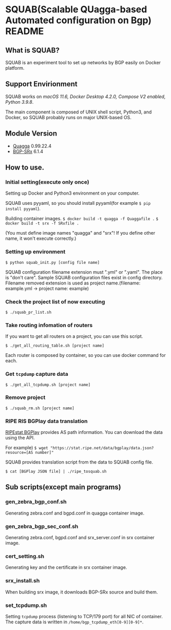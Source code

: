 # SQUAB(Scalable QUagga-based Automated configuration on Bgp) README

## What is SQUAB?

SQUAB is an experiment tool to set up networks by BGP easily on Docker platform.

## Support Envirionment

SQUAB works on *macOS 11.6, Docker Desktop 4.2.0, Compose V2 enabled, Python 3.9.8*.

The main component is composed of UNIX shell script, Python3, and Docker, so SQUAB probably runs on major UNIX-based OS.

## Module Version

 - [Quagga](https://github.com/Quagga/quagga) 0.99.22.4
 - [BGP-SRx](https://github.com/usnistgov/NIST-BGP-SRx) 6.1.4

## How to use.

### Initial setting(execute only once)

Setting up Docker and Python3 environment on your computer.

SQUAB uses pyyaml, so you should install pyyaml(for example `$ pip install pyyaml`).

Building container images.
`$ docker build -t quagga -f Quaggafile .`
`$ docker build -t srx -f SRxfile .`

(You must define image names "quagga" and "srx"! If you define other name, it won't execute correctly.)

### Setting up environment

`$ python squab_init.py [config file name]`

SQUAB configuration filename extension must ".yml" or ".yaml".
The place is "don't care".
Sample SQUAB configuration files exist in config directory.
Filename removed extension is used as project name.(filename: example.yml -> project name: example)

### Check the project list of now executing

`$ ./squab_pr_list.sh`

### Take routing infomation of routers

If you want to get all routers on a project, you can use this script.

`$ ./get_all_routing_table.sh [project name]`

Each router is composed by container, so you can use docker command for each.

### Get `tcpdump` capture data

`$ ./get_all_tcpdump.sh [project name]`

### Remove project

`$ ./squab_rm.sh [project name]`

### RIPE RIS BGPlay data translation

[RIPEstat BGPlay](https://stat.ripe.net/widget/bgplay) provides AS path information.
You can download the data using the API.

For example)
`$ wget "https://stat.ripe.net/data/bgplay/data.json?resource=[AS number]"`

SQUAB provides translation script from the data to SQUAB config file.

`$ cat [BGPlay JSON file] | ./ripe_tosquab.sh`

## Sub scripts(except main programs)

### gen\_zebra\_bgp\_conf.sh

Generating zebra.conf and bgpd.conf in quagga container image.

### gen\_zebra\_bgp\_sec\_conf.sh

Generating zebra.conf, bgpd.conf and srx\_server.conf in srx container image.

### cert\_setting.sh

Generating key and the certificate in srx container image.

### srx\_install.sh

When building srx image, it downloads BGP-SRx source and build them.

### set\_tcpdump.sh

Setting `tcpdump` process (listening to TCP/179 port) for all NIC of container.
The capture data is written in `/home/bgp_tcpdump_eth[0-9][0-9]*`.
